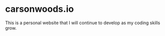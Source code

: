 # carsonwoods.io
This is a personal website that I will continue to develop as my coding skills grow.
